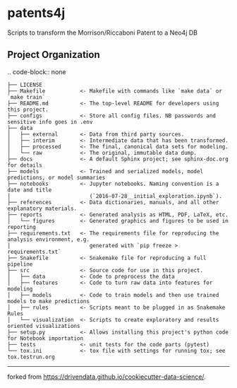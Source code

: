 patents4j
==============================

Scripts to transform the Morrison/Riccaboni Patent to a Neo4j DB

Project Organization
--------------------

.. code-block:: none

    ├── LICENSE
    ├── Makefile           <- Makefile with commands like `make data` or `make train`
    ├── README.md          <- The top-level README for developers using this project.
    ├── configs            <- Store all config files. NB passwords and sensitive info goes in .env
    ├── data
    │   ├── external       <- Data from third party sources.
    │   ├── interim        <- Intermediate data that has been transformed.
    │   ├── processed      <- The final, canonical data sets for modeling.
    │   └── raw            <- The original, immutable data dump.
    ├── docs               <- A default Sphinx project; see sphinx-doc.org for details
    ├── models             <- Trained and serialized models, model predictions, or model summaries
    ├── notebooks          <- Jupyter notebooks. Naming convention is a date and title
    │                         (`2016-07-28__initial_exploration.ipynb`).
    ├── references         <- Data dictionaries, manuals, and all other explanatory materials.
    ├── reports            <- Generated analysis as HTML, PDF, LaTeX, etc.
    │   └── figures        <- Generated graphics and figures to be used in reporting
    ├── requirements.txt   <- The requirements file for reproducing the analysis environment, e.g.
    │                         generated with `pip freeze > requirements.txt`
    ├── Snakefile          <- Snakemake file for reproducing a full pipeline
    ├── src                <- Source code for use in this project.
    │   ├── data           <- Code to preprocess the data
    │   ├── features       <- Code to turn raw data into features for modeling
    │   ├── models         <- Code to train models and then use trained models to make predictions
    │   ├── rules          <- Scripts meant to be plugged in as Snakemake Rules
    │   └── visualization  <- Scripts to create exploratory and results oriented visualizations
    ├── setup.py           <- Allows installing this project's python code for Notebook importation
    ├── tests              <- unit tests for the code parts (pytest)
    └── tox.ini            <- tox file with settings for running tox; see tox.testrun.org


--------

forked from https://drivendata.github.io/cookiecutter-data-science/.
